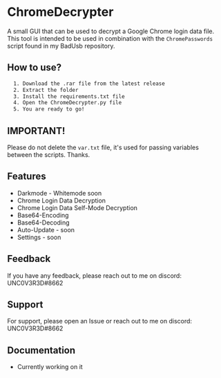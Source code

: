 
# ChromeDecrypter
A small GUI that can be used to decrypt a Google Chrome login data file.
This tool is intended to be used in combination with the ``ChromePasswords`` script found in my BadUsb repository.




## How to use?

```bash
  1. Download the .rar file from the latest release
  2. Extract the folder
  3. Install the requirements.txt file
  4. Open the ChromeDecrypter.py file
  5. You are ready to go!
```




## IMPORTANT!

Please do not delete the ``var.txt`` file, it's used for passing variables between the scripts. Thanks.


## Features

- Darkmode - Whitemode soon
- Chrome Login Data Decryption
- Chrome Login Data Self-Mode Decryption
- Base64-Encoding
- Base64-Decoding
- Auto-Update - soon
- Settings - soon





## Feedback

If you have any feedback, please reach out to me on discord: UNC0V3R3D#8662





## Support

For support, please open an Issue or reach out to me on discord: UNC0V3R3D#8662





## Documentation

- Currently working on it

